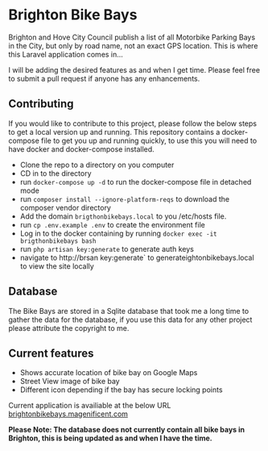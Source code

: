 
# Brighton Bike Bays

Brighton and Hove City Council publish a list of all Motorbike Parking Bays in the City, but only by road name, not an exact GPS location. This is where this Laravel application comes in...

I will be adding the desired features as and when I get time. Please feel free to submit a pull request if anyone has any enhancements.

## Contributing

If you would like to contribute to this project, please follow the below steps to get a local version up and running. This repository contains a docker-compose file to get you up and running quickly, to use this you will need to have docker and docker-compose installed.

- Clone the repo to a directory on you computer
- CD in to the directory
- run `docker-compose up -d` to run the docker-compose file in detached mode
- run `composer install --ignore-platform-reqs` to download the composer vendor directory
- Add the domain `brigthonbikebays.local` to you /etc/hosts file.
- run `cp .env.example .env` to create the environment file
- Log in to the docker containing by running `docker exec -it brigthonbikebays bash`
- run `php artisan key:generate` to generate auth keys
- navigate to http://brsan key:generate` to generateightonbikebays.local to view the site locally

## Database
The Bike Bays are stored in a Sqlite database that took me a long time to gather the data for the database, if you use this data for any other project please attribute the copyright to me.

## Current features

- Shows accurate location of bike bay on Google Maps
- Street View image of bike bay
- Different icon depending if the bay has secure locking points

Current application is availiable at the below URL
<a href="http://brightonbikebays.magenificent.com">brightonbikebays.magenificent.com</a>

<strong>Please Note: The database does not currently contain all bike bays in Brighton, this is being updated as and when I have the time.</strong>
